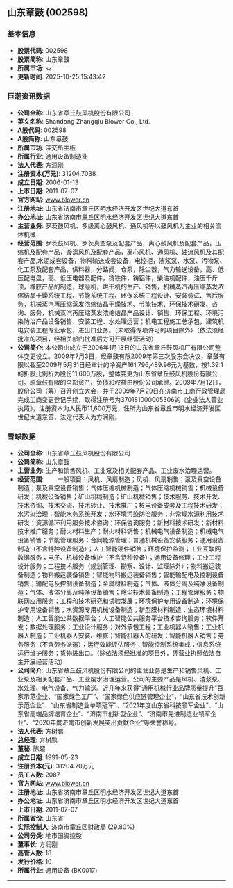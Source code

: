 ## 山东章鼓 (002598)

### 基本信息

- **股票代码**: 002598
- **股票简称**: 山东章鼓
- **所属市场**: sz
- **更新时间**: 2025-10-25 15:43:42

### 巨潮资讯数据

- **公司全称**: 山东省章丘鼓风机股份有限公司
- **英文名称**: Shandong Zhangqiu Blower Co., Ltd.
- **A股代码**: 002598
- **A股简称**: 山东章鼓
- **所属市场**: 深交所主板
- **所属行业**: 通用设备制造业
- **法人代表**: 方润刚
- **注册资本(万元)**: 31204.7038
- **成立日期**: 2006-01-13
- **上市日期**: 2011-07-07
- **官方网站**: www.blower.cn
- **注册地址**: 山东省济南市章丘区明水经济开发区世纪大道东首
- **办公地址**: 山东省济南市章丘区明水经济开发区世纪大道东首
- **主营业务**: 罗茨鼓风机、多级离心鼓风机、通风机等以鼓风机为主业的相关流体机械
- **经营范围**: 罗茨鼓风机、罗茨真空泵及配套产品，离心鼓风机及配套产品，压缩机及配套产品，漩涡风机及配套产品，离心风机、通风机、轴流风机及其配套产品,水泥成套设备，物料输送成套设备，电控柜，渣浆泵、水泵、污物泵、化工泵及配套产品，供料器，分路阀，仓泵，除尘器，气力输送设备，高、低压配电盘，高、低压电器及配件，铸铁件，铸铝件，柴油机配件，油压千斤顶，橡胶产品的制造，球磨机，烘干机的生产、销售，机械蒸汽再压缩蒸发浓缩结晶干燥系统工程、节能系统工程、环保系统工程设计、安装调试、售后服务，机械蒸汽再压缩蒸发浓缩结晶干燥技术、节能技术、环保技术研发、咨询、服务，机械蒸汽再压缩蒸发浓缩结晶产品设计、销售，环保工程、环境污染防治产品设备销售、安装工程、水处理运营；机电工程施工总承包，建筑机电安装工程专业承包，进出口业务。（未取得专项许可的项目除外）（依法须经批准的项目，经相关部门批准后方可开展经营活动）
- **公司简介**: 本公司由成立于2006年1月13日的山东省章丘鼓风机厂有限公司整体变更设立。2009年7月3日，经章鼓有限2009年第三次股东会决议，章鼓有限以截至2009年5月31日经审计的净资产161,796,489.96元为基数，按1.39:1的折股比例折为股份11,600万股，整体变更为山东省章丘鼓风机股份有限公司。原章鼓有限的全部资产、负债和权益由股份公司承继。2009年7月12日，股份公司（筹）召开创立大会，并于2009年7月29日在济南市工商行政管理局完成工商变更登记手续，取得注册号为370181000005306的《企业法人营业执照》，注册资本为人民币11,600万元，住所为山东省章丘市明水经济开发区世纪大道东首，法定代表人为方润刚。

### 雪球数据

- **公司全称**: 山东省章丘鼓风机股份有限公司
- **公司简称**: 山东章鼓
- **主营业务**: 生产和销售风机、工业泵及相关配套产品、工业废水治理运营。
- **经营范围**: 　　一般项目：风机、风扇制造；风机、风扇销售；泵及真空设备制造；泵及真空设备销售；气体压缩机械制造；气体压缩机械销售；机械设备研发；机械设备销售；矿山机械制造；矿山机械销售；技术服务、技术开发、技术咨询、技术交流、技术转让、技术推广；核电设备成套及工程技术研发；水污染治理；智能水务系统开发；水环境污染防治服务；非常规水源利用技术研发；资源循环利用服务技术咨询；环保咨询服务；新材料技术研发；新材料技术推广服务；耐火材料生产；耐火材料销售；机械电气设备制造；机械电气设备销售；节能管理服务；合同能源管理；普通机械设备安装服务；通用设备制造（不含特种设备制造）；人工智能硬件销售；环境保护监测；工业互联网数据服务；电子、机械设备维护（不含特种设备）；通用设备修理；工业工程设计服务；工程技术服务（规划管理、勘察、设计、监理除外）；物料搬运装备制造；物料搬运装备销售；智能物料搬运装备销售；智能输配电及控制设备销售；输配电及控制设备制造；金属材料制造；气体、液体分离及纯净设备制造；气体、液体分离及纯净设备销售；除尘技术装备制造；工程管理服务；物联网应用服务；工程和技术研究和试验发展；环境保护专用设备制造；环境保护专用设备销售；水资源专用机械设备制造；新型膜材料制造；生态环境材料制造；人工智能公共数据平台；人工智能公共服务平台技术咨询服务；软件开发；数据处理服务；工业设计服务；对外承包工程；工业机器人销售；工业机器人制造；工业机器人安装、维修；智能机器人的研发；智能机器人销售；劳务服务（不含劳务派遣）；运行效能评估服务；智能控制系统集成；信息系统运行维护服务；货物进出口。（除依法须经批准的项目外，凭营业执照依法自主开展经营活动）
- **公司简介**: 山东省章丘鼓风机股份有限公司的主营业务是生产和销售风机、工业泵及相关配套产品、工业废水治理运营。公司的主要产品是风机、渣浆泵、水处理、电气设备、气力输送。近几年来获得“通用机械行业品牌质量提升”百家示范企业、“国家绿色工厂”、“国家绿色供应链管理企业”，“山东省技术创新示范企业”、“山东省制造业单项冠军”、“2021年度山东省科技领军企业”、“山东省高端品牌培育企业”、“济南市创新型企业”、“济南市先进制造业领军企业”、“2020年度济南市创新发展突出贡献企业”等荣誉称号。
- **法人代表**: 方树鹏
- **总经理**: 方树鹏
- **董秘**: 陈超
- **成立日期**: 1991-05-23
- **注册资本(元)**: 31204.70万元
- **员工人数**: 2087
- **官方网站**: www.blower.cn
- **注册地址**: 山东省济南市章丘区明水经济开发区世纪大道东首
- **办公地址**: 山东省济南市章丘区明水经济开发区世纪大道东首
- **上市日期**: 2011-07-07
- **所属省份**: 山东省
- **实际控制人**: 济南市章丘区财政局 (29.80%)
- **公司分类**: 地市国资控股
- **董事长**: 方润刚
- **高管人数**: 18
- **发行价格**: 10
- **所属行业**: 通用设备 (BK0017)

---